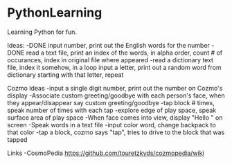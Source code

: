 # PythonLearning

Learning Python for fun.


Ideas:
-DONE input number, print out the English words for the number
-DONE read a text file, print an index of the words, in alpha order, count # of occurances, index in original file where appeared
-read a dictionary text file, index it somehow, in a loop input a letter, print out a random word from dictionary starting with that letter, repeat

Cozmo Ideas
-input a single digit number, print out the number on Cozmo's display
-Associate custom greeting/goodbye with each person's face, when they appear/disappear say custom greeting/goodbye
-tap block # times, speak number of times with each tap
-explore edge of play space, speak surface area of play space
-When face comes into view, display "Hello <name>" on screen
-Speak words in a text file
-input color word, change backpack to that color
-tap a block, cozmo says "tap", tries to drive to the block that was tapped


Links
-CosmoPedia https://github.com/touretzkyds/cozmopedia/wiki 
